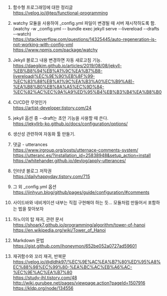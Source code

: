 1) 함수형 프로그래밍에 대한 정리글   
https://velog.io/@teo/functional-programming
   
2) watchy 모듈을 사용하여 _config.yml 파일이 변경될 때 서버 재시작하도록 함.   
(watchy -w _config.yml -- bundle exec jekyll serve --livereload --drafts --watch)   
https://stackoverflow.com/questions/14325445/auto-regeneration-is-not-working-with-config-yml   
https://www.npmjs.com/package/watchy   
   
3) Jekyll 블로그 내용 변경하면 자동 새로고침 기능.   
https://daegikim.github.io/articles/2019/08/08/jekyll-%EB%B8%94%EB%A1%9C%EA%B7%B8-livereload(%EC%9E%90%EB%8F%99-%EC%83%88%EB%A1%9C%EA%B3%A0%EC%B9%A8)-%EA%B8%B0%EB%8A%A5%EC%9D%84-%EC%82%AC%EC%9A%A9%ED%95%B4%EB%B3%B4%EA%B8%B0
   
4) CI/CD란 무엇인가   
https://artist-developer.tistory.com/24   
   
5) jekyll 옵션 중 --draft는 초안 기능을 사용할 때 쓴다.   
https://jekyllrb-ko.github.io/docs/configuration/options/   
   
6) 생산성 관련하여 자동화 툴 만들기.   
   
7) 댓글 - utterances   
https://www.irgroup.org/posts/utternace-comments-system/   
https://utteranc.es/?installation_id=25838948&setup_action=install   
https://whitehander.github.io/devlog/apply-utterances/   
   
8) 인터넷 블로그 저작권   
https://dailyhappyday.tistory.com/715   
   
9) 그 외 _config.yml 옵션   
https://jinhyun.blog/github/pages/guide/configuration/#comments   
   
10) 사이드바와 네비게이션 내부는 직접 구현해야 하는 듯... 모듈처럼 만들어서 포함하는 법을 찾아보자   
   
11) 하노이의 탑 재귀, 관련 문서   
https://shoark7.github.io/programming/algorithm/tower-of-hanoi   
https://en.wikipedia.org/wiki/Tower_of_Hanoi   
   
12) Markdown 문법   
https://gist.github.com/ihoneymon/652be052a0727ad59601   
   
13) 재귀함수와 꼬리 재귀, 반복문   
https://velog.io/@dldhk97/%EC%9E%AC%EA%B7%80%ED%95%A8%EC%88%98%EC%99%80-%EA%BC%AC%EB%A6%AC-%EC%9E%AC%EA%B7%80   
https://study-ihl.tistory.com/48   
http://wiki.gurubee.net/pages/viewpage.action?pageId=1507916   
https://kldp.org/node/134556
